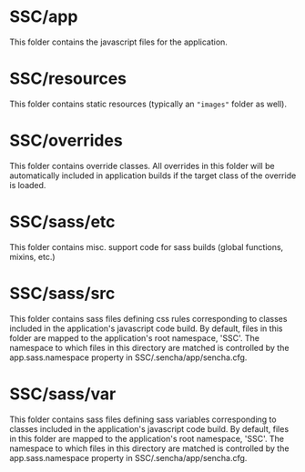 # SSC/app

This folder contains the javascript files for the application.

# SSC/resources

This folder contains static resources (typically an `"images"` folder as well).

# SSC/overrides

This folder contains override classes. All overrides in this folder will be 
automatically included in application builds if the target class of the override
is loaded.

# SSC/sass/etc

This folder contains misc. support code for sass builds (global functions, 
mixins, etc.)

# SSC/sass/src

This folder contains sass files defining css rules corresponding to classes
included in the application's javascript code build.  By default, files in this 
folder are mapped to the application's root namespace, 'SSC'. The
namespace to which files in this directory are matched is controlled by the
app.sass.namespace property in SSC/.sencha/app/sencha.cfg. 

# SSC/sass/var

This folder contains sass files defining sass variables corresponding to classes
included in the application's javascript code build.  By default, files in this 
folder are mapped to the application's root namespace, 'SSC'. The
namespace to which files in this directory are matched is controlled by the
app.sass.namespace property in SSC/.sencha/app/sencha.cfg. 
